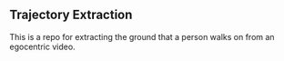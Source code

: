 ## Trajectory Extraction
This is a repo for extracting the ground that a person walks on from an egocentric video.
